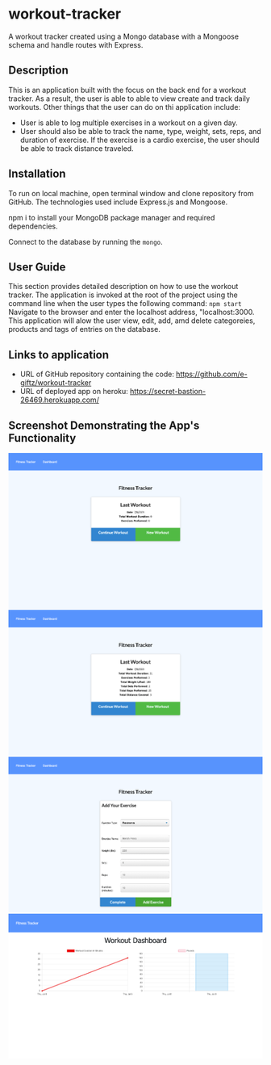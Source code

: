 # workout-tracker
A workout tracker created using a Mongo database with a Mongoose schema and handle routes with Express.

## Description
This is an application built with the focus on the back end for a workout tracker. As a result, the user is able  to able to view create and track daily workouts. Other things that the user can do on thi application include:
- User is able to log multiple exercises in a workout on a given day. 
- User  should also be able to track the name, type, weight, sets, reps, and duration of exercise. If the exercise is a cardio exercise, the user should be able to track distance traveled.

## Installation
To run on local machine, open terminal window and clone repository from GitHub. The technologies used include Express.js and Mongoose. 

npm i to install your MongoDB package manager and required dependencies.

Connect  to the database by  running the ```mongo```.

## User Guide
This section provides detailed description on how to use the workout tracker.
The application is invoked at the root of the project using the command line when the user types the following command: ```npm start```<br />
Navigate to the browser and enter  the localhost address, "localhost:3000.<br />
This application will alow the user view, edit, add, amd delete categoreies, products and tags of entries on the database.<br />

## Links to application
* URL of GitHub repository containing the code: https://github.com/e-giftz/workout-tracker
* URL of deployed app on heroku: https://secret-bastion-26469.herokuapp.com/


## Screenshot  Demonstrating  the App's  Functionality
![Workout Tracker homepage](/assets/tracker-homepage.png)
![Workout Tracker fitness-tracker](/assets/tracker-fitnesstracker.png)
![Workout Tracker new workout](/assets/tracker-addworkout.png)
![Workout Tracker stats page](/assets/tracker-stats.png)

